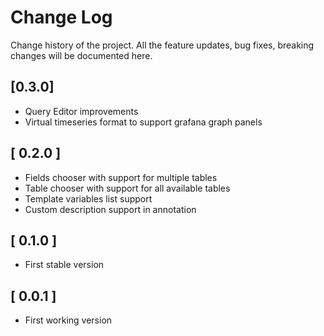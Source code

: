 # Change Log

Change history of the project. All the feature updates, bug fixes, breaking changes will be documented here.

## [0.3.0]

- Query Editor improvements
- Virtual timeseries format to support grafana graph panels

## [ 0.2.0 ]

- Fields chooser with support for multiple tables
- Table chooser with support for all available tables
- Template variables list support
- Custom description support in annotation

## [ 0.1.0 ]

- First stable version

## [ 0.0.1 ]

- First working version
